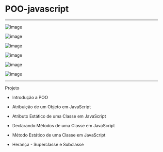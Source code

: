 # POO-javascript
**************************************************************************************************************

![image](https://user-images.githubusercontent.com/72118415/180112827-176e8d4d-96f7-46cd-888b-983d19998040.png)

![image](https://user-images.githubusercontent.com/72118415/180113040-86651a96-b5c2-48eb-b775-5771f6e89bd1.png)

![image](https://user-images.githubusercontent.com/72118415/180113796-42378fdf-d375-4c82-ba76-e9ab7c5398f4.png)

![image](https://user-images.githubusercontent.com/72118415/180115199-21c50127-08e6-49c0-9387-910385b84161.png)

![image](https://user-images.githubusercontent.com/72118415/180116268-fb9d3633-ea71-4f52-ae4c-616b9181ee01.png)

![image](https://user-images.githubusercontent.com/72118415/180116403-2a23502a-24c4-4983-89d7-f7c13e9eefd4.png)


***********************************************************************************************************
Projeto

- Introdução a POO

- Atribuição de um Objeto em JavaScript
- Atributo Estático de uma Classe em JavaScript
- Declarando Métodos de uma Classe em JavaScript
- Método Estático de uma Classe em JavaScript
-  Herança - Superclasse e Subclasse
